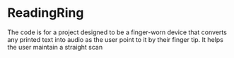 # ReadingRing
The code is for a project designed to be a finger-worn device that converts any printed text into audio as the user point to it by their finger tip. It helps the user maintain a straight scan 
